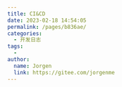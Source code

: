 ```yaml
---
title: CI&CD
date: 2023-02-18 14:54:05
permalink: /pages/b836ae/
categories:
  - 开发日志
tags:
  - 
author: 
  name: Jorgen
  link: https://gitee.com/jorgenme
---
```

